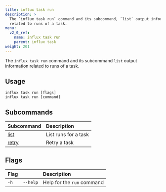 ```yaml
---
title: influx task run
description: >
  The `influx task run` command and its subcommand, `list` output information
  related to runs of a task.
menu:
  v2_0_ref:
    name: influx task run
    parent: influx task
weight: 201
---
```


The `influx task run` command and its subcommand `list` output information related to runs of a task.

## Usage
```
influx task run [flags]
influx task run [command]
```

## Subcommands
| Subcommand                                         | Description          |
|:----------                                         |:-----------          |
| [list](/v2.0/reference/cli/influx/task/run/list)   | List runs for a task |
| [retry](/v2.0/reference/cli/influx/task/run/retry) | Retry a task         |

## Flags
| Flag |          | Description                |
|:---- |:---      |:-----------                |
| `-h` | `--help` | Help for the `run` command |
